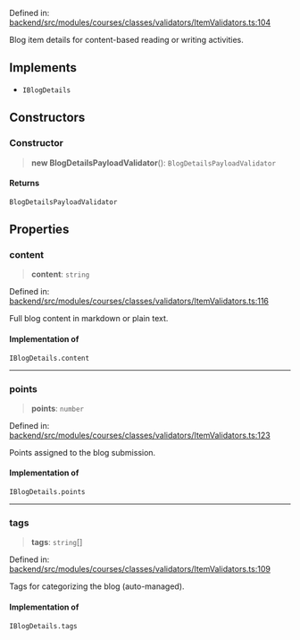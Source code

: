Defined in: [backend/src/modules/courses/classes/validators/ItemValidators.ts:104](https://github.com/continuousactivelearning/vibe/blob/4a4fd41682dd9274e95c74d5ff310441c462b96e/backend/src/modules/courses/classes/validators/ItemValidators.ts#L104)

Blog item details for content-based reading or writing activities.

## Implements

- `IBlogDetails`

## Constructors

### Constructor

> **new BlogDetailsPayloadValidator**(): `BlogDetailsPayloadValidator`

#### Returns

`BlogDetailsPayloadValidator`

## Properties

### content

> **content**: `string`

Defined in: [backend/src/modules/courses/classes/validators/ItemValidators.ts:116](https://github.com/continuousactivelearning/vibe/blob/4a4fd41682dd9274e95c74d5ff310441c462b96e/backend/src/modules/courses/classes/validators/ItemValidators.ts#L116)

Full blog content in markdown or plain text.

#### Implementation of

`IBlogDetails.content`

***

### points

> **points**: `number`

Defined in: [backend/src/modules/courses/classes/validators/ItemValidators.ts:123](https://github.com/continuousactivelearning/vibe/blob/4a4fd41682dd9274e95c74d5ff310441c462b96e/backend/src/modules/courses/classes/validators/ItemValidators.ts#L123)

Points assigned to the blog submission.

#### Implementation of

`IBlogDetails.points`

***

### tags

> **tags**: `string`[]

Defined in: [backend/src/modules/courses/classes/validators/ItemValidators.ts:109](https://github.com/continuousactivelearning/vibe/blob/4a4fd41682dd9274e95c74d5ff310441c462b96e/backend/src/modules/courses/classes/validators/ItemValidators.ts#L109)

Tags for categorizing the blog (auto-managed).

#### Implementation of

`IBlogDetails.tags`
